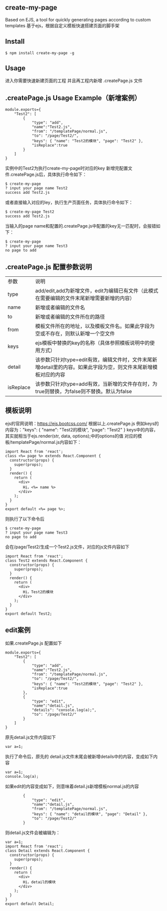 ## create-my-page
Based on EJS, a tool for quickly generating pages according to custom templates
基于ejs，根据自定义模板快速搭建页面的脚手架

## Install
```
$ npm install create-my-page -g
```

## Usage
进入你需要快速新建页面的工程
并且再工程内新增 .createPage.js 文件

## .createPage.js Usage Example（新增案例）
```
module.exports={
    "Test2": [
        {
            "type": "add",
            "name":"Test2.js",
            "from": "/templatePage/normal.js",
            "to": "/page/Test2/",
            "keys": { "name": "Test2的模块", "page": "Test2" },
            "isReplace":true
        }
    ]
}

```
实例中的Test2为执行create-my-page时对应的key
新增完配置文件.createPage.js后，具体执行命令如下：
```
$ create-my-page
? input your page name Test2
success add Test2.js
```

或者直接输入对应的ley，执行生产页面任务，具体执行命令如下：
```
$ create-my-page Test2
success add Test2.js
```

当输入的page name和配置的.createPage.js中配置的key无一匹配时，会报错如下：
```
$ create-my-page
? input your page name Test3
no page to add

```

## .createPage.js 配置参数说明

<table>
    <tr>
        <td>参数</td><td>说明</td>
    </tr>
    <tr>
        <td>type</td><td>add/edit,add为新增文件，edit为编辑已有文件（此模式在需要编辑的文件末尾新增需要新增的内容）</td>
    </tr>
    <tr>
        <td>name</td><td>新增或者编辑的文件名</td>
    </tr>
    <tr>
        <td>to</td><td>新增或者编辑的文件所在的路径</td>
    </tr>   
    <tr>
        <td>from</td><td>模板文件所在的地址，以及模板文件名。如果此字段为空或不存在，则默认新增一个空文件</td>
    </tr> 
    <tr>
        <td>keys</td><td>ejs模板中替换的key的名称（具体参照模板说明中的使用方式）</td>
    </tr> 
    <tr>
        <td>detail</td><td>该参数只针对type=edit有效，编辑文件时，文件末尾新增detail里的内容。如果此字段为空，则文件末尾新增模板对应的内容</td>
    </tr>     
    <tr>
        <td>isReplace</td><td>该参数只针对type=add有效，当新增的文件存在时，为true则替换，为false则不替换。默认为false</td>
    </tr>                       
</table>

## 模板说明
ejs的官网说明：https://ejs.bootcss.com/
根据以上.createPage.js
例如keys的内容为："keys": { "name": "Test2的模块", "page": "Test2" }
keys中的内容，其实就相当于ejs.render(str, data, options);中的options的值
对应的模板/templatePage/normal.js内容如下：
```
import React from 'react';
class <%= page %> extends React.Component {
  constructor(props) {
    super(props);
  }
  render() {
    return (
      <div>
        Hi，<%= name %>
      </div>
    );
  }
}
export default <%= page %>;
```
则执行了以下命令后
```
$ create-my-page
? input your page name Test3
no page to add

```
会在/page/Test2/生成一个Test2.js文件，对应的js文件内容如下
```
import React from 'react';
class Test2 extends React.Component {
  constructor(props) {
    super(props);
  }
  render() {
    return (
      <div>
        Hi，Test2的模块
      </div>
    );
  }
}
export default Test2;
```

## edit案例
如果.createPage.js 配置如下
```
module.exports={
    "Test2": [
        {
            "type": "add",
            "name":"Test2.js",
            "from": "/templatePage/normal.js",
            "to": "/page/Test2/",
            "keys": { "name": "Test2的模块", "page": "Test2" },
            "isReplace":true
        },
        {
            "type": "edit",
            "name":"detail.js",
            "details": "console.log(a);",
            "to": "/page/Test2/"
        }        
    ]
}

```
原先detail.js文件内容如下
```
var a=1;
```
执行了命令后，原先的 detail.js文件末尾会被新增details中的内容，变成如下内容
```
var a=1;
console.log(a);
```

如果edit的内容变成如下，则意味着detail.js新增模板normal.js的内容
```
        {
            "type": "edit",
            "name":"detail.js",
            "from": "/templatePage/normal.js",
            "keys": { "name": "detail的模块", "page": "Detail" },
            "to": "/page/Test2/"
        }  
```
则detail.js文件会被编辑为：
```
var a=1;
import React from 'react';
class Detail extends React.Component {
  constructor(props) {
    super(props);
  }
  render() {
    return (
      <div>
        Hi，detail的模块
      </div>
    );
  }
}
export default Detail;
```
